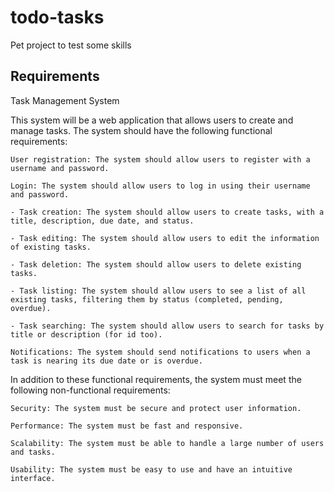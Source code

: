 # todo-tasks
Pet project to test some skills

## Requirements
Task Management System

This system will be a web application that allows users to create and manage tasks. The system should have the following functional requirements:

    User registration: The system should allow users to register with a username and password.

    Login: The system should allow users to log in using their username and password.

    - Task creation: The system should allow users to create tasks, with a title, description, due date, and status.

    - Task editing: The system should allow users to edit the information of existing tasks.

    - Task deletion: The system should allow users to delete existing tasks.

    - Task listing: The system should allow users to see a list of all existing tasks, filtering them by status (completed, pending, overdue).

    - Task searching: The system should allow users to search for tasks by title or description (for id too).

    Notifications: The system should send notifications to users when a task is nearing its due date or is overdue.

In addition to these functional requirements, the system must meet the following non-functional requirements:

    Security: The system must be secure and protect user information.

    Performance: The system must be fast and responsive.

    Scalability: The system must be able to handle a large number of users and tasks.

    Usability: The system must be easy to use and have an intuitive interface.